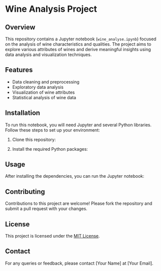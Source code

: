 # Wine Analysis Project

## Overview
This repository contains a Jupyter notebook (`wine_analyse.ipynb`) focused on the analysis of wine characteristics and qualities. The project aims to explore various attributes of wines and derive meaningful insights using data analysis and visualization techniques.

## Features
- Data cleaning and preprocessing
- Exploratory data analysis
- Visualization of wine attributes
- Statistical analysis of wine data

## Installation
To run this notebook, you will need Jupyter and several Python libraries. Follow these steps to set up your environment:

1. Clone this repository:

2. Install the required Python packages:

## Usage
After installing the dependencies, you can run the Jupyter notebook:


## Contributing
Contributions to this project are welcome! Please fork the repository and submit a pull request with your changes.

## License
This project is licensed under the [MIT License](LICENSE).

## Contact
For any queries or feedback, please contact [Your Name] at [Your Email].

